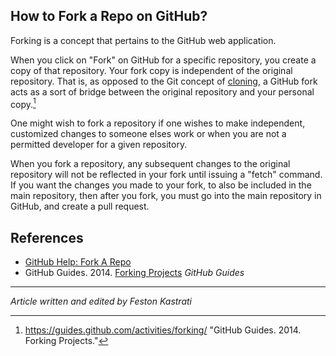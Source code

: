 ## How to Fork a Repo on GitHub?

<!--

- [x] explain what forking is and where it is useful
- [ ] detail how to fork

-->


Forking is a concept that pertains to the GitHub web application.

When you click on "Fork" on GitHub for a specific repository, you create a copy of that repository. Your fork copy is independent of the original repository. That is, as opposed to the Git concept of [cloning](/content/git_cloning.md), a GitHub fork acts as a sort of bridge between the original repository and your personal copy.[^git-guides_forking]

One might wish to fork a repository if one wishes to make independent, customized changes to someone elses work or when you are not a permitted developer for a given repository.


When you fork a repository, any subsequent changes to the original repository will not be reflected in your fork until issuing a "fetch" command. If you want the changes you made to your fork, to also be included in the main repository, then after you fork, you must go into the main repository in GitHub, and create a pull request.


<!-- There are several concepts in the above paragraph that could be elaborated in greater detail. -->



## References

* [GitHub Help: Fork A Repo](https://help.github.com/articles/fork-a-repo/)
* GitHub Guides. 2014. [Forking Projects](https://guides.github.com/activities/forking/) *GitHub Guides*

<!-- Add in-line citations to the main content body. -->

[^git-guides_forking]: https://guides.github.com/activities/forking/ "GitHub Guides. 2014. Forking Projects."

---

*Article written and edited by Feston Kastrati*
